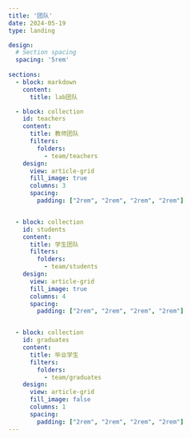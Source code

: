 ```yaml
---
title: '团队'
date: 2024-05-19
type: landing

design:
  # Section spacing
  spacing: '5rem'
  
sections:
  - block: markdown
    content:
      title: lab团队

  - block: collection
    id: teachers
    content:
      title: 教师团队
      filters:
        folders:
          - team/teachers
    design:
      view: article-grid
      fill_image: true
      columns: 3
      spacing:
        padding: ["2rem", "2rem", "2rem", "2rem"]


  - block: collection
    id: students
    content:
      title: 学生团队
      filters:
        folders:
          - team/students
    design:
      view: article-grid
      fill_image: true
      columns: 4
      spacing:
        padding: ["2rem", "2rem", "2rem", "2rem"]


  - block: collection
    id: graduates
    content:
      title: 毕业学生
      filters:
        folders:
          - team/graduates
    design:
      view: article-grid
      fill_image: false
      columns: 1
      spacing:
        padding: ["2rem", "2rem", "2rem", "2rem"]
---
```

